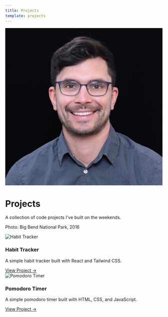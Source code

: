 ```yaml
---
title: Projects
template: projects
---
```


<div class="hero">
    <img src="/assets/images/profile.jpeg" alt="Jacob Poterbin" class="profile-image">
    <div class="hero-content">
        <h1>Projects</h1>
        <p>A collection of code projects I've built on the weekends.</p>
        <p class="photo-caption">Photo: Big Bend National Park, 2016</p>
    </div>
</div>

<div class="content-section">
<div class="projects-grid">
<div class="project-card">
<img src="../assets/images/habit-tracker.svg" alt="Habit Tracker" class="project-image">
<h3>Habit Tracker</h3>
<p>A simple habit tracker built with React and Tailwind CSS.</p>
<a href="https://jpoterbin-habit-tracker.netlify.app" class="project-link" target="_blank">View Project →</a>
</div>
<div class="project-card">
<img src="../assets/images/pomodoro-watercolor.svg" alt="Pomodoro Timer" class="project-image">
<h3>Pomodoro Timer</h3>
<p>A simple pomodoro timer built with HTML, CSS, and JavaScript.</p>
<a href="https://jpoterbin.github.io/BYOA-Pomodoro/" class="project-link" target="_blank">View Project →</a>
</div>
</div>
</div>
</div> 